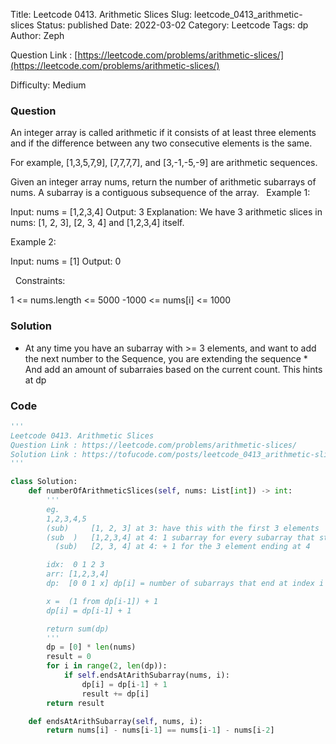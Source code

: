 Title: Leetcode 0413. Arithmetic Slices
Slug: leetcode_0413_arithmetic-slices
Status: published
Date: 2022-03-02
Category: Leetcode
Tags: dp
Author: Zeph

Question Link : [https://leetcode.com/problems/arithmetic-slices/](https://leetcode.com/problems/arithmetic-slices/)

Difficulty: Medium

### Question
An integer array is called arithmetic if it consists of at least three elements and if the difference between any two consecutive elements is the same.

For example, [1,3,5,7,9], [7,7,7,7], and [3,-1,-5,-9] are arithmetic sequences.

Given an integer array nums, return the number of arithmetic subarrays of nums.
A subarray is a contiguous subsequence of the array.
 
Example 1:

Input: nums = [1,2,3,4]
Output: 3
Explanation: We have 3 arithmetic slices in nums: [1, 2, 3], [2, 3, 4] and [1,2,3,4] itself.

Example 2:

Input: nums = [1]
Output: 0

 
Constraints:

1 <= nums.length <= 5000
-1000 <= nums[i] <= 1000

### Solution

* At any time you have an subarray with >= 3 elements, and want to add the next number to the Sequence, you are extending the sequence * And add an amount of subarraies based on the current count. This hints at dp  

### Code
```python
'''
Leetcode 0413. Arithmetic Slices
Question Link : https://leetcode.com/problems/arithmetic-slices/
Solution Link : https://tofucode.com/posts/leetcode_0413_arithmetic-slices.html
'''

class Solution:
    def numberOfArithmeticSlices(self, nums: List[int]) -> int:
        '''
        eg.
        1,2,3,4,5
        (sub)     [1, 2, 3] at 3: have this with the first 3 elements
        (sub  )   [1,2,3,4] at 4: 1 subarray for every subarray that starts at the current sequence and ends at 4 (dp[i-1])
          (sub)   [2, 3, 4] at 4: + 1 for the 3 element ending at 4

        idx:  0 1 2 3
        arr: [1,2,3,4]
        dp:  [0 0 1 x] dp[i] = number of subarrays that end at index i

        x =  (1 from dp[i-1]) + 1
        dp[i] = dp[i-1] + 1

        return sum(dp)
        '''
        dp = [0] * len(nums)
        result = 0
        for i in range(2, len(dp)):
            if self.endsAtArithSubarray(nums, i):
                dp[i] = dp[i-1] + 1
                result += dp[i]
        return result

    def endsAtArithSubarray(self, nums, i):
        return nums[i] - nums[i-1] == nums[i-1] - nums[i-2]
```

